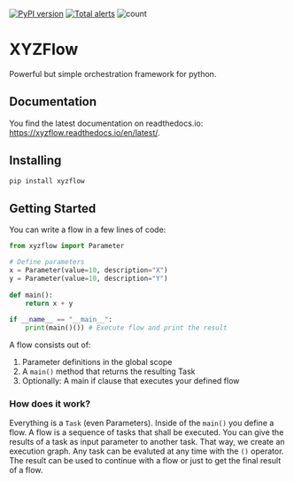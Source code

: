 [![PyPI version](https://badge.fury.io/py/xyzflow.svg)](https://badge.fury.io/py/xyzflow) [![Total alerts](https://img.shields.io/lgtm/alerts/g/Renneke/xyzflow.svg?logo=lgtm&logoWidth=18)](https://lgtm.com/projects/g/Renneke/xyzflow/alerts/) ![count](https://img.shields.io/pypi/dm/xyzflow)

# XYZFlow
Powerful but simple orchestration framework for python.

## Documentation

You find the latest documentation on readthedocs.io: https://xyzflow.readthedocs.io/en/latest/.
## Installing

``` bash
pip install xyzflow
```

## Getting Started

You can write a flow in a few lines of code:
``` python
from xyzflow import Parameter

# Define parameters
x = Parameter(value=10, description="X")
y = Parameter(value=10, description="Y")
  
def main():
    return x + y
       
if __name__ == "__main__":   
    print(main()()) # Execute flow and print the result
```

A flow consists out of:
1) Parameter definitions in the global scope
2) A `main()` method that returns the resulting Task
3) Optionally: A main if clause that executes your defined flow

### How does it work?

Everything is a `Task` (even Parameters). Inside of the `main()` you define a flow. 
A flow is a sequence of tasks that shall be executed. You can give the results of a task as input parameter to another task.
That way, we create an execution graph.
Any task can be evaluted at any time with the `()` operator.
The result can be used to continue with a flow or just to get the final result of a flow.

